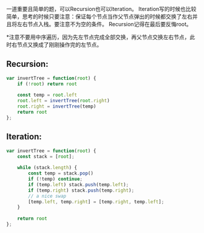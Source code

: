一道重要且简单的题，可以Recursion也可以Iteration。
Iteration写的时候也比较简单，思考的时候只要注意：保证每个节点当作父节点弹出的时候都交换了左右并且将左右节点入栈。要注意不为空的条件。
Recursion记得在最后要反悔root。

*注意不要用中序遍历，因为先左节点完成全部交换，再父节点交换左右节点，此时右节点又换成了刚刚操作完的左节点。

## Recursion:

```javascript
var invertTree = function(root) {
    if (!root) return root
    
    const temp = root.left
    root.left = invertTree(root.right)
    root.right = invertTree(temp)
    return root
};
```


## Iteration:

```javascript
var invertTree = function(root) {
    const stack = [root];
    
    while (stack.length) {
        const temp = stack.pop()
        if (!temp) continue;
        if (temp.left) stack.push(temp.left);
        if (temp.right) stack.push(temp.right);
        // a nice swap
        [temp.left, temp.right] = [temp.right, temp.left];
    }
    
    return root
};
```
